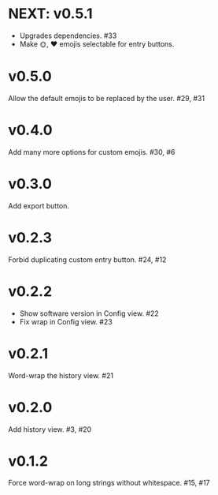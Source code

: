 # NEXT: v0.5.1

- Upgrades dependencies. #33
- Make 🌞, ♥ emojis selectable for entry buttons.

# v0.5.0

Allow the default emojis to be replaced by the user. #29, #31

# v0.4.0

Add many more options for custom emojis. #30, #6

# v0.3.0

Add export button.

# v0.2.3

Forbid duplicating custom entry button. #24, #12

# v0.2.2

- Show software version in Config view. #22
- Fix wrap in Config view. #23

# v0.2.1

Word-wrap the history view. #21

# v0.2.0

Add history view. #3, #20

# v0.1.2

Force word-wrap on long strings without whitespace. #15, #17
